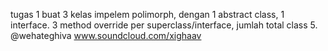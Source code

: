 tugas 1 buat 3 kelas impelem polimorph, dengan 1 abstract class, 1 interface. 3 method override per superclass/interface, jumlah total class 5. @wehateghiva
www.soundcloud.com/xighaav

